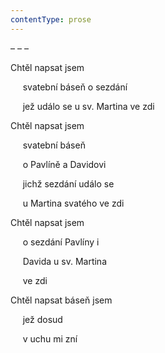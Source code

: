 ```yaml
---
contentType: prose
---
```


– – –

Chtěl napsat jsem

     svatební báseň o sezdání

     jež událo se u sv. Martina ve zdi

Chtěl napsat jsem

     svatební báseň

     o Pavlíně a Davidovi

     jichž sezdání událo se

     u Martina svatého ve zdi

Chtěl napsat jsem

     o sezdání Pavlíny i

     Davida u sv. Martina

     ve zdi

Chtěl napsat báseň jsem

     jež dosud

     v uchu mi zní
